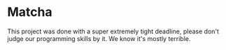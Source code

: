 # Matcha
This project was done with a super extremely tight deadline, please don't judge our programming skills by it. We know it's mostly terrible.
